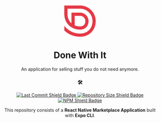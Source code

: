 <p align="center">
    <img src="./app/assets/logo-red.png" height="100"/>
    <h1 align="center"> Done With It </h1>
    <p align="center">An application for selling stuff you do not need anymore.</p>
    <h3 align="center">🛠️</h3>
    <p align="center">
        <a href="https://github.com/nathan-abela">
            <img src="https://img.shields.io/github/last-commit/nathan-abela/Done-With-It" alt="Last Commit Shield Badge"/>
        </a>
        <a href="https://github.com/nathan-abela">
            <img src="https://img.shields.io/github/repo-size/nathan-abela/Done-With-It" alt="Repository Size Shield Badge"/>
        </a>
        <a href="https://github.com/nathan-abela/">
            <img src="https://img.shields.io/npm/v/npm" alt="NPM Shield Badge"/>
        </a>
    </p>
    <p align="center">
        This repository consists of a <strong>React Native Marketplace Application</strong> built with <strong>Expo CLI</strong>.
    </p>
</p>

